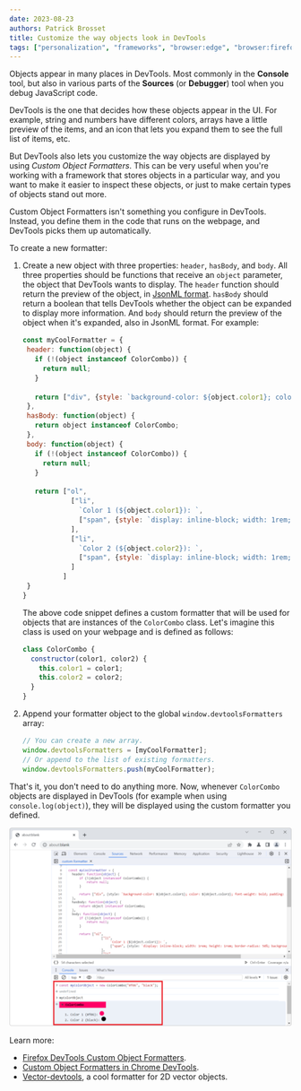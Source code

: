 ```yaml
---
date: 2023-08-23
authors: Patrick Brosset
title: Customize the way objects look in DevTools
tags: ["personalization", "frameworks", "browser:edge", "browser:firefox", "browser:chrome"]
---
```


Objects appear in many places in DevTools. Most commonly in the **Console** tool, but also in various parts of the **Sources** (or **Debugger**) tool when you debug JavaScript code.

DevTools is the one that decides how these objects appear in the UI. For example, string and numbers have different colors, arrays have a little preview of the items, and an icon that lets you expand them to see the full list of items, etc.

But DevTools also lets you customize the way objects are displayed by using _Custom Object Formatters_. This can be very useful when you're working with a framework that stores objects in a particular way, and you want to make it easier to inspect these objects, or just to make certain types of objects stand out more.

Custom Object Formatters isn't something you configure in DevTools. Instead, you define them in the code that runs on the webpage, and DevTools picks them up automatically.

To create a new formatter:

1. Create a new object with three properties: `header`, `hasBody`, and `body`. All three properties should be functions that receive an `object` parameter, the object that DevTools wants to display. The `header` function should return the preview of the object, in [JsonML format](http://www.jsonml.org/). `hasBody` should return a boolean that tells DevTools whether the object can be expanded to display more information. And `body` should return the preview of the object when it's expanded, also in JsonML format. For example:

   ```javascript
   const myCoolFormatter = {
    header: function(object) {
      if (!(object instanceof ColorCombo)) {
        return null;
      }
  
      return ["div", {style: `background-color: ${object.color1}; color: ${object.color2}; font-weight: bold; padding: .25rem;`}, "ColorCombo"]
    },
    hasBody: function(object) {
      return object instanceof ColorCombo;
    },
    body: function(object) {
      if (!(object instanceof ColorCombo)) {
        return null;
      }
  
      return ["ol", 
               ["li", 
                 `Color 1 (${object.color1}): `,
                 ["span", {style: `display: inline-block; width: 1rem; height: 1rem; border-radius: 50%; background-color: ${object.color1}`}]
               ],
               ["li", 
                 `Color 2 (${object.color2}): `,
                 ["span", {style: `display: inline-block; width: 1rem; height: 1rem; border-radius: 50%; background-color: ${object.color2}`}]
               ]
             ]
    }
   }
   ```

   The above code snippet defines a custom formatter that will be used for objects that are instances of the `ColorCombo` class. Let's imagine this class is used on your webpage and is defined as follows:

   ```javascript
   class ColorCombo {
     constructor(color1, color2) {
       this.color1 = color1;
       this.color2 = color2;
     }
   }
   ```

1. Append your formatter object to the global `window.devtoolsFormatters` array:

   ```javascript
   // You can create a new array.
   window.devtoolsFormatters = [myCoolFormatter];
   // Or append to the list of existing formatters.
   window.devtoolsFormatters.push(myCoolFormatter);
   ```

That's it, you don't need to do anything more. Now, whenever `ColorCombo` objects are displayed in DevTools (for example when using `console.log(object)`), they will be displayed using the custom formatter you defined.

![Example of how a ColorCombo object looks in the Console tool of Chrome DevTools](../../assets/img/custom-object-formatters.png)

Learn more:

* [Firefox DevTools Custom Object Formatters](https://fxdx.dev/firefox-devtools-custom-object-formatters/).
* [Custom Object Formatters in Chrome DevTools](http://bit.ly/object-formatters).
* [Vector-devtools](https://github.com/disjukr/vector-devtools), a cool formatter for 2D vector objects.
